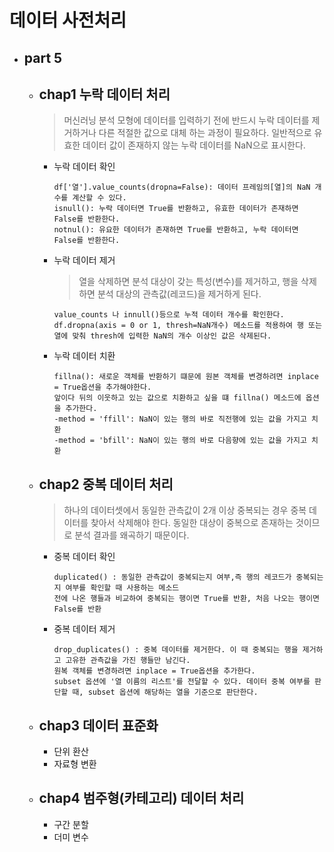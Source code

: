 # 데이터 사전처리

* part 5
    ---
    
    * chap1 누락 데이터 처리
        ---
        >머신러닝 분석 모형에 데이터를 입력하기 전에 반드시 누락 데이터를 제거하거나 다른 적절한 값으로 대체
        하는 과정이 필요하다. 일반적으로 유효한 데이터 값이 존재하지 않는 누락 데이터를 NaN으로 표시한다.
        
        * 누락 데이터 확인
            ~~~
            df['열'].value_counts(dropna=False): 데이터 프레임의[열]의 NaN 개수를 계산할 수 있다.            
            isnull(): 누락 데이터면 True를 반환하고, 유효한 데이터가 존재하면 False를 반환한다.
            notnul(): 유요한 데이터가 존재하면 True를 반환하고, 누락 데이터면 False를 반환한다.
            ~~~  
        * 누락 데이터 제거
          >열을 삭제하면 분석 대상이 갖는 특성(변수)를 제거하고, 행을 삭제하면 분석 대상의 관측값(레코드)을 제거하게 된다.
          ~~~
          value_counts 나 innull()등으로 누적 데이터 개수를 확인한다.       
          df.dropna(axis = 0 or 1, thresh=NaN개수) 메소드를 적용하여 행 또는 열에 맞춰 thresh에 입력한 NaN의 개수 이상인 값은 삭제된다.
          ~~~
        * 누락 데이터 치환
          ~~~
          fillna(): 새로운 객체를 반환하기 떄문에 원본 객체를 변경하려면 inplace = True옵션을 추가해야한다.
          앞이다 뒤의 이웃하고 있는 값으로 치환하고 싶을 떄 fillna() 메소드에 옵션을 추가한다.
          -method = 'ffill': NaN이 있는 행의 바로 직전행에 있는 값을 가지고 치환
          -method = 'bfill': NaN이 있는 행의 바로 다음향에 있는 값을 가지고 치환
          ~~~
    * chap2 중복 데이터 처리
        ---
        > 하나의 데이터셋에서 동일한 관측값이 2개 이상 중복되는 경우 중복 데이터를 찾아서 삭제해야 한다.
         동일한  대상이 중복으로 존재하는 것이므로 분석 결과를 왜곡하기 때문이다.
       
        * 중복 데이터 확인
          ~~~
          duplicated() : 동일한 관측값이 중복되는지 여부,즉 행의 레코드가 중복되는지 여부를 확인할 때 사용하는 메소드
          전에 나온 행들과 비교하여 중복되는 행이면 True를 반환, 처음 나오는 행이면 False를 반환
          ~~~
        * 중복 데이터 제거
          ~~~
          drop_duplicates() : 중복 데이터를 제거한다. 이 때 중복되는 행을 제거하고 고유한 관측값을 가진 행들만 남긴다.
          원복 객체를 변경하려면 inplace = True옵션을 추가한다.
          subset 옵션에 '열 이름의 리스트'를 전달할 수 있다. 데이터 중복 여부를 판단할 때, subset 옵션에 해당하는 열을 기준으로 판단한다.
          ~~~
      
    * chap3 데이터 표준화
        ---
        * 단위 환산
        * 자료형 변환
    
    * chap4 범주형(카테고리) 데이터 처리    
        ---
        * 구간 분할
        * 더미 변수
    
